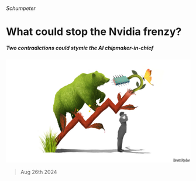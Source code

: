 ###### Schumpeter

# What could stop the Nvidia frenzy? 

##### Two contradictions could stymie the AI chipmaker-in-chief 

![image](images/20240831_WBD000.jpg) 

> Aug 26th 2024 


